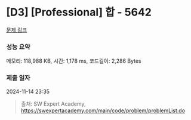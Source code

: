 # [D3] [Professional] 합 - 5642 

[문제 링크](https://swexpertacademy.com/main/code/problem/problemDetail.do?contestProbId=AWXQm2SqdxkDFAUo) 

### 성능 요약

메모리: 118,988 KB, 시간: 1,178 ms, 코드길이: 2,286 Bytes

### 제출 일자

2024-11-14 23:35



> 출처: SW Expert Academy, https://swexpertacademy.com/main/code/problem/problemList.do